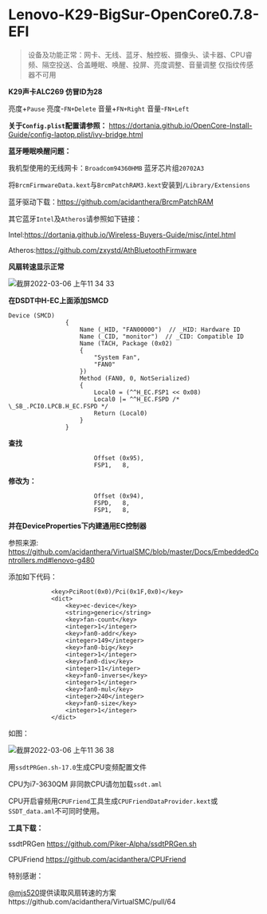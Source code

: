 # Lenovo-K29-BigSur-OpenCore0.7.8-EFI

>设备及功能正常：网卡、无线、蓝牙、触控板、摄像头、读卡器、CPU睿频、隔空投送、合盖睡眠、唤醒、投屏、亮度调整、音量调整
>仅指纹传感器不可用

**K29声卡ALC269 仿冒ID为28**

亮度+`Pause`	亮度-`FN+Delete`	音量+`FN+Right`	音量-`FN+Left`


**关于`Config.plist`配置请参照：**
https://dortania.github.io/OpenCore-Install-Guide/config-laptop.plist/ivy-bridge.html


**蓝牙睡眠唤醒问题：**

我机型使用的无线网卡：`Broadcom94360HMB` 蓝牙芯片组`20702A3`

将`BrcmFirmwareData.kext`与`BrcmPatchRAM3.kext`安装到`/Library/Extensions`

蓝牙驱动下载：https://github.com/acidanthera/BrcmPatchRAM

其它蓝牙`Intel`及`Atheros`请参照如下链接：

Intel:https://dortania.github.io/Wireless-Buyers-Guide/misc/intel.html

Atheros:https://github.com/zxystd/AthBluetoothFirmware


**风扇转速显示正常**

![截屏2022-03-06 上午11 34 33](https://user-images.githubusercontent.com/86851841/156908108-6bffdabd-d46b-4a33-aae6-2169b5b258f2.png)

**在DSDT中H-EC上面添加SMCD**
```
Device (SMCD)
                {
                    Name (_HID, "FAN00000")  // _HID: Hardware ID
                    Name (_CID, "monitor")  // _CID: Compatible ID
                    Name (TACH, Package (0x02)
                    {
                        "System Fan", 
                        "FAN0"
                    })
                    Method (FAN0, 0, NotSerialized)
                    {
                        Local0 = (^^H_EC.FSP1 << 0x08)
                        Local0 |= ^^H_EC.FSPD /* \_SB_.PCI0.LPCB.H_EC.FSPD */
                        Return (Local0)
                    }
                }
```
**查找**
```
                        Offset (0x95), 
                        FSP1,   8, 
```
**修改为：**
```
                        Offset (0x94), 
                        FSPD,   8, 
                        FSP1,   8, 
```
**并在DeviceProperties下内建通用EC控制器**

参照来源: https://github.com/acidanthera/VirtualSMC/blob/master/Docs/EmbeddedControllers.md#lenovo-g480

添加如下代码：

```
			<key>PciRoot(0x0)/Pci(0x1F,0x0)</key>
			<dict>
				<key>ec-device</key>
				<string>generic</string>
				<key>fan-count</key>
				<integer>1</integer>
				<key>fan0-addr</key>
				<integer>149</integer>
				<key>fan0-big</key>
				<integer>1</integer>
				<key>fan0-div</key>
				<integer>11</integer>
				<key>fan0-inverse</key>
				<integer>1</integer>
				<key>fan0-mul</key>
				<integer>240</integer>
				<key>fan0-size</key>
				<integer>1</integer>
			</dict>
```

如图：

![截屏2022-03-06 上午11 36 38](https://user-images.githubusercontent.com/86851841/156908140-7111beb5-dfd0-43e7-9fbb-0f80ae1e7e2e.png)

用`ssdtPRGen.sh-17.0`生成CPU变频配置文件

CPU为i7-3630QM 非同款CPU请勿加载`ssdt.aml`

CPU开启睿频用`CPUFriend`工具生成`CPUFriendDataProvider.kext`或`SSDT_data.aml`不可同时使用。

**工具下载：**

ssdtPRGen https://github.com/Piker-Alpha/ssdtPRGen.sh

CPUFriend https://github.com/acidanthera/CPUFriend

特别感谢：

[@mjs520](https://github.com/mjs520)提供读取风扇转速的方案https://github.com/acidanthera/VirtualSMC/pull/64
